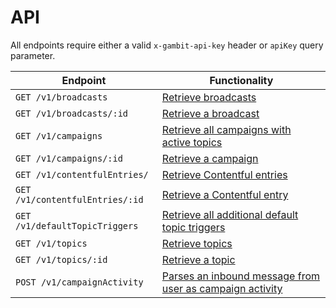 # API

All endpoints require either a valid `x-gambit-api-key` header or `apiKey` query parameter.


Endpoint                                       | Functionality                                           
---------------------------------------------- | --------------------------------------------------------
`GET /v1/broadcasts` | [Retrieve broadcasts](endpoints/broadcasts.md#retrieve-broadcasts)
`GET /v1/broadcasts/:id` | [Retrieve a broadcast](endpoints/broadcasts.md#retrieve-broadcast)
`GET /v1/campaigns` | [Retrieve all campaigns with active topics](endpoints/campaigns.md#retrieve-all-campaigns)
`GET /v1/campaigns/:id` | [Retrieve a campaign](endpoints/campaigns.md#retrieve-campaign)
`GET /v1/contentfulEntries/` | [Retrieve Contentful entries](endpoints/contentfulEntries.md#retrieve-contentful-entries)
`GET /v1/contentfulEntries/:id` | [Retrieve a Contentful entry](endpoints/contentfulEntries.md#retrieve-contentful-entry)
`GET /v1/defaultTopicTriggers` | [Retrieve all additional default topic triggers](endpoints/defaultTopicTriggers.md)
`GET /v1/topics` | [Retrieve topics](endpoints/topics.md#retrieve-topics)
`GET /v1/topics/:id` | [Retrieve a topic](endpoints/topics.md#retrieve-topic)
`POST /v1/campaignActivity` | [Parses an inbound message from user as campaign activity](endpoints/campaignActivity.md)
